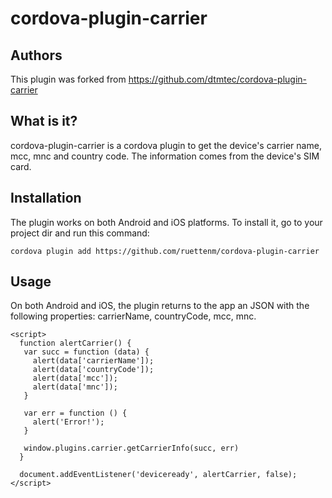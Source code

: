 # cordova-plugin-carrier #

## Authors ##

This plugin was forked from https://github.com/dtmtec/cordova-plugin-carrier

## What is it? ##

cordova-plugin-carrier is a cordova plugin to get the device's carrier name, mcc, mnc and country code. The information comes from the device's SIM card.

## Installation ##

The plugin works on both Android and iOS platforms. To install it, go to your project dir and run this command:

```
cordova plugin add https://github.com/ruettenm/cordova-plugin-carrier
```

## Usage ##

On both Android and iOS, the plugin returns to the app an JSON with the following properties: carrierName, countryCode, mcc, mnc.

```
<script>
  function alertCarrier() {
   var succ = function (data) {
     alert(data['carrierName']);
     alert(data['countryCode']);
     alert(data['mcc']);
     alert(data['mnc']);
   }

   var err = function () {
     alert('Error!');
   }

   window.plugins.carrier.getCarrierInfo(succ, err)
  }

  document.addEventListener('deviceready', alertCarrier, false);
</script>
```
